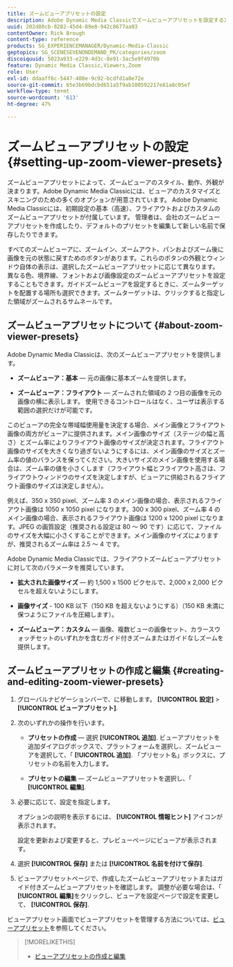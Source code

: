 ```yaml
---
title: ズームビューアプリセットの設定
description: Adobe Dynamic Media Classicでズームビューアプリセットを設定する方法について説明します。
uuid: 202d80cb-8282-45d4-89e8-942c8677aa93
contentOwner: Rick Brough
content-type: reference
products: SG_EXPERIENCEMANAGER/Dynamic-Media-Classic
geptopics: SG_SCENESEVENONDEMAND_PK/categories/zoom
discoiquuid: 5023a933-e229-4d3c-8e91-3ac5e9f4970b
feature: Dynamic Media Classic,Viewers,Zoom
role: User
exl-id: ddaaff6c-5447-408e-9c92-bcdfd1a0e72e
source-git-commit: 65e3b69bdcbd651a5f9ab100592217e61a8c05ef
workflow-type: tm+mt
source-wordcount: '613'
ht-degree: 47%

---
```


# ズームビューアプリセットの設定{#setting-up-zoom-viewer-presets}

ズームビューアプリセットによって、ズームビューアのスタイル、動作、外観が決まります。Adobe Dynamic Media Classicには、ビューアのカスタマイズとスキニングのための多くのオプションが用意されています。 Adobe Dynamic Media Classicには、初期設定の基本（高速）、フライアウトおよびカスタムのズームビューアプリセットが付属しています。 管理者は、会社のズームビューアプリセットを作成したり、デフォルトのプリセットを編集して新しい名前で保存したりできます。

すべてのズームビューアに、ズームイン、ズームアウト、パンおよびズーム後に画像を元の状態に戻すためのボタンがあります。これらのボタンの外観とウィンドウ自体の表示は、選択したズームビューアプリセットに応じて異なります。 異なる色、境界線、フォントおよび画像設定のズームビューアプリセットを設定することもできます。ガイドズームビューアを設定するときに、ズームターゲットを配置する場所も選択できます。ズームターゲットは、クリックすると指定した領域がズームされるサムネールです。

## ズームビューアプリセットについて {#about-zoom-viewer-presets}

Adobe Dynamic Media Classicは、次のズームビューアプリセットを提供します。

* **ズームビューア：基本**  — 元の画像に基本ズームを提供します。

* **ズームビューア：フライアウト**  — ズームされた領域の 2 つ目の画像を元の画像の横に表示します。 使用できるコントロールはなく、ユーザは表示する範囲の選択だけが可能です。

このビューアの完全な帯域幅使用量を決定する場合、メイン画像とフライアウト画像の両方がビューアに提供されます。メイン画像のサイズ（ステージの幅と高さ）とズーム率によりフライアウト画像のサイズが決定されます。フライアウト画像のサイズを大きくなり過ぎないようにするには、メイン画像のサイズとズーム率の値のバランスを保ってください。大きいサイズのメイン画像を使用する場合は、ズーム率の値を小さくします（フライアウト幅とフライアウト高さは、フライアウトウィンドウのサイズを決定しますが、ビューアに供給されるフライアウト画像のサイズは決定しません）。

例えば、350 x 350 pixel、ズーム率 3 のメイン画像の場合、表示されるフライアウト画像は 1050 x 1050 pixel になります。300 x 300 pixel、ズーム率 4 のメイン画像の場合、表示されるフライアウト画像は 1200 x 1200 pixel になります。JPEG の画質設定（推奨される設定は 80 ～ 90 です）に応じて、ファイルのサイズを大幅に小さくすることができます。メイン画像のサイズによりますが、推奨されるズーム率は 2.5 ～ 4 です。

Adobe Dynamic Media Classicでは、フライアウトズームビューアプリセットに対して次のパラメータを推奨しています。

* **拡大された画像サイズ**  — 約 1,500 x 1500 ピクセルで、2,000 x 2,000 ピクセルを超えないようにします。

* **画像サイズ** - 100 KB 以下（150 KB を超えないようにする）（150 KB 未満に保つようにファイルを圧縮します）。

* **ズームビューア：カスタム**  — 画像、複数ビューの画像セット、カラースウォッチセットのいずれかを含むガイド付きズームまたはガイドなしズームを提供します。

## ズームビューアプリセットの作成と編集 {#creating-and-editing-zoom-viewer-presets}

1. グローバルナビゲーションバーで、に移動します。 **[!UICONTROL 設定]** > **[!UICONTROL ビューアプリセット]**.
1. 次のいずれかの操作を行います。

   * **プリセットの作成**  — 選択 **[!UICONTROL 追加]**. ビューアプリセットを追加ダイアログボックスで、プラットフォームを選択し、ズームビューアを選択して、「 **[!UICONTROL 追加]**. 「プリセット名」ボックスに、プリセットの名前を入力します。

   * **プリセットの編集**  — ズームビューアプリセットを選択し、「 **[!UICONTROL 編集]**.

1. 必要に応じて、設定を指定します。

   オプションの説明を表示するには、 **[!UICONTROL 情報ヒント]** アイコンが表示されます。

   設定を更新および変更すると、プレビューページにビューアが表示されます。

1. 選択 **[!UICONTROL 保存]** または **[!UICONTROL 名前を付けて保存]**.
1. ビューアプリセットページで、作成したズームビューアプリセットまたはガイド付きズームビューアプリセットを確認します。 調整が必要な場合は、「 **[!UICONTROL 編集]**&#x200B;をクリックし、ビューアを設定ページで設定を変更して、 **[!UICONTROL 保存]**.

ビューアプリセット画面でビューアプリセットを管理する方法については、[ビューアプリセット](application-setup.md#viewer_presets)を参照してください。

>[!MORELIKETHIS]
>
>* [ビューアプリセットの作成と編集](application-setup.md#adding_and_editing_viewer_presets)

